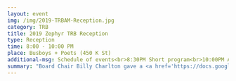 ```yaml
---
layout: event
img: /img/2019-TRBAM-Reception.jpg
category: TRB
title: 2019 Zephyr TRB Reception
type: Reception
time: 8:00 - 10:00 PM
place: Busboys + Poets (450 K St)
additional-msg: Schedule of events<br>8:30PM Short program<br>10:00PM Afterparty at Yard House
summary: "Board Chair Billy Charlton gave a <a href='https://docs.google.com/presentation/d/1bhBe9lPUVI0ayjaXbhI-zfTse5cXWnnE9Jr5NFxVSUk/edit?usp=sharing'>brief presentation</a> including our Inaugural Zephie Awards to Julie Dunbar (outstanding contributor) and Joe Castiglione (industry leadership)."
---
```

